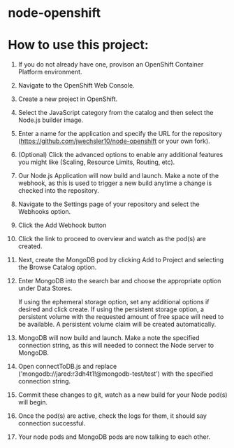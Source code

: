 # node-openshift

# How to use this project:
1. If you do not already have one, provison an OpenShift Container Platform environment.
2. Navigate to the OpenShift Web Console.
3. Create a new project in OpenShift.
4. Select the JavaScript category from the catalog and then select the Node.js builder image.
5. Enter a name for the application and specify the URL for the repository (https://github.com/jwechsler10/node-openshift or your own fork).
6. (Optional) Click the advanced options to enable any additional features you might like (Scaling, Resource Limits, Routing, etc).
7. Our Node.js Application will now build and launch. Make a note of the webhook, as this is used to trigger a new build anytime a change is checked into the repository.
8. Navigate to the Settings page of your repository and select the Webhooks option.
9. Click the Add Webhook button 
10. Click the link to proceed to overview and watch as the pod(s) are created.
11. Next, create the MongoDB pod by clicking Add to Project and selecting the Browse Catalog option.
12. Enter MongoDB into the search bar and choose the appropriate option under Data Stores.

     If using the ephemeral storage option, set any additional options if desired and click create.
     If using the persistent storage option, a persistent volume with the requested amount of free space will need to be available.
     A persistent volume claim will be created automatically.
     
13. MongoDB will now build and launch. Make a note the specified connection string, as this will needed to connect the Node server to MongoDB.
14. Open connectToDB.js and replace ('mongodb://jared:r3dh4t1!@mongodb-test/test') with the specified connection string.
15. Commit these changes to git, watch as a new build for your Node pod(s) will begin. 
16. Once the pod(s) are active, check the logs for them, it should say connection successful.
17. Your node pods and MongoDB pods are now talking to each other.
